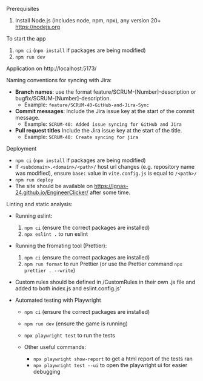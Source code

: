Prerequisites
1. Install Node.js (includes node, npm, npx), any version 20+ https://nodejs.org

To start the app
1. `npm ci` (`npm install` if packages are being modified)
2. `npm run dev`

Application on http://localhost:5173/

Naming conventions for syncing with Jira:

 * **Branch names**: use the format feature/SCRUM-[Number]-description or bugfix/SCRUM-[Number]-description.
    * Example: `feature/SCRUM-40-GitHub-and-Jira-Sync`
* **Commit messages**: Include the Jira issue key at the start of the commit message.
    * Example: `SCRUM-40: Added issue syncing for GitHub and Jira`
* **Pull request titles** Include the Jira issue key at the start of the title.
    * Example: `SCRUM-40: Create syncing for jira`

Deployment
* `npm ci` (`npm install` if packages are being modified)
* If `<subdomain>.<domain>/<path>/` host url changes (e.g. repository name was modified), ensure `base:` value in `vite.config.js` is equal to `/<path>/`
* `npm run deploy`
* The site should be available on https://Ignas-24.github.io/EngineerClicker/ after some time.

Linting and static analysis:
* Running eslint:
    1. `npm ci` (ensure the correct packages are installed)
    2. `npx eslint .` to run eslint

* Running the fromating tool (Prettier):
    1. `npm ci` (ensure the correct packages are installed)
    2. `npm run format` to run Prettier (or use the Prettier command `npx prettier . --write`)

* Custom rules should be defined in /CustomRules in their own .js file and added to both index.js and eslint.config.js'

* Automated testing with Playwright
    * `npm ci` (ensure the correct packages are installed)
    * `npm run dev` (ensure the game is running)
    * `npx playwright test` to run the tests

    * Other useful commands:
        * `npx playwright show-report` to get a html report of the tests ran
        * `npx playwright test --ui` to open the playwright ui for easier debugging 


